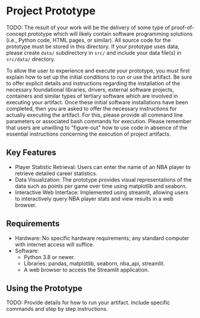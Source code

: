 # Project Prototype

TODO: The result of your work will be the delivery of some type of proof-of-concept prototype which will likely contain software programming solutions (i.e., Python code, HTML pages, or similar). All source code for the prototype must be stored in this directory. If your prototype uses data, please create `data/` subdirectory in `src/` and include your data file(s) in `src/data/` directory.

To allow the user to experience and execute your prototype, you must first explain how to set up the initial conditions to run or use the artifact. Be sure to offer explicit details and instructions regarding the installation of the necessary foundational libraries, drivers, external software projects, containers and similar types of tertiary software which are involved in executing your artifact. Once these initial software installations have been completed, then you are asked to offer the necessary instructions for actually executing the artifact. For this, please provide all command line parameters or associated bash commands for execution. Please remember that users are unwilling to "figure-out" how to use code in absence of the essential instructions concerning the execution of project artifacts.

## Key Features

* Player Statistic Retrieval: Users can enter the name of an NBA player to retrieve detailed career statistics.
* Data Visualization: The prototype provides visual representations of the data such as points per game over time using matplotlib and seaborn.
* Interactive Web Interface: Implemented using streamlit, allowing users to interactively query NBA player stats and view results in a web browser.

## Requirements

* Hardware: No specific hardware requirements; any standard computer with internet access will suffice.
* Software:
  * Python 3.8 or newer.
  * Libraries: pandas, matplotlib, seaborn, nba_api, streamlit.
  * A web browser to access the Streamlit application.

## Using the Prototype

TODO: Provide details for how to run your artifact. Include specific commands and step by step instructions.
